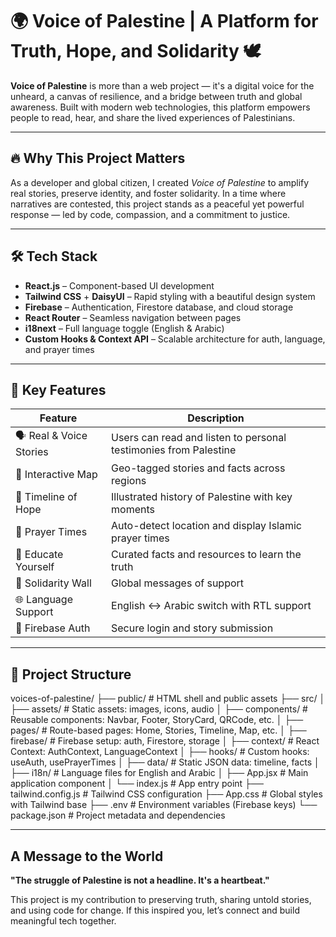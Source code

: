 # 🌍 Voice of Palestine | A Platform for Truth, Hope, and Solidarity 🕊️

**Voice of Palestine** is more than a web project — it's a digital voice for the unheard, a canvas of resilience, and a bridge between truth and global awareness. Built with modern web technologies, this platform empowers people to read, hear, and share the lived experiences of Palestinians.

---

## 🔥 Why This Project Matters

As a developer and global citizen, I created *Voice of Palestine* to amplify real stories, preserve identity, and foster solidarity. In a time where narratives are contested, this project stands as a peaceful yet powerful response — led by code, compassion, and a commitment to justice.

---

## 🛠️ Tech Stack

- **React.js** – Component-based UI development
- **Tailwind CSS** + **DaisyUI** – Rapid styling with a beautiful design system
- **Firebase** – Authentication, Firestore database, and cloud storage
- **React Router** – Seamless navigation between pages
- **i18next** – Full language toggle (English & Arabic)
- **Custom Hooks & Context API** – Scalable architecture for auth, language, and prayer times

---

## 🎯 Key Features

| Feature             | Description |
|---------------------|-------------|
| 🗣️ Real & Voice Stories | Users can read and listen to personal testimonies from Palestine |
| 📍 Interactive Map   | Geo-tagged stories and facts across regions |
| 🧾 Timeline of Hope  | Illustrated history of Palestine with key moments |
| 🤲 Prayer Times      | Auto-detect location and display Islamic prayer times |
| 🧠 Educate Yourself  | Curated facts and resources to learn the truth |
| 💬 Solidarity Wall   | Global messages of support |
| 🌐 Language Support  | English ↔ Arabic switch with RTL support |
| 🔐 Firebase Auth     | Secure login and story submission |

---

## 🧭 Project Structure
voices-of-palestine/
├── public/                  # HTML shell and public assets
├── src/
│   ├── assets/              # Static assets: images, icons, audio
│   ├── components/          # Reusable components: Navbar, Footer, StoryCard, QRCode, etc.
│   ├── pages/               # Route-based pages: Home, Stories, Timeline, Map, etc.
│   ├── firebase/            # Firebase setup: auth, Firestore, storage
│   ├── context/             # React Context: AuthContext, LanguageContext
│   ├── hooks/               # Custom hooks: useAuth, usePrayerTimes
│   ├── data/                # Static JSON data: timeline, facts
│   ├── i18n/                # Language files for English and Arabic
│   ├── App.jsx              # Main application component
│   └── index.js             # App entry point
├── tailwind.config.js       # Tailwind CSS configuration
├── App.css                  # Global styles with Tailwind base
├── .env                     # Environment variables (Firebase keys)
└── package.json             # Project metadata and dependencies


---


## A Message to the World
**"The struggle of Palestine is not a headline. It's a heartbeat."**

This project is my contribution to preserving truth, sharing untold stories, and using code for change. If this inspired you, let’s connect and build meaningful tech together.